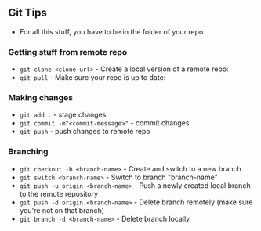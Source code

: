 ## Git Tips
- For all this stuff, you have to be in the folder of your repo

### Getting stuff from remote repo
- `git clone <clone-url>` - Create a local version of a remote repo: 
- `git pull` - Make sure your repo is up to date: 

### Making changes
- `git add .` - stage changes
- `git commit -m"<commit-message>"` - commit changes
- `git push` - push changes to remote repo

### Branching
- `git checkout -b <branch-name>` - Create and switch to a new branch 
- `git switch <branch-name>` - Switch to branch "branch-name"
- `git push -u origin <branch-name>` - Push a newly created local branch to the remote repository
- `git push -d origin <branch-name>` - Delete branch remotely (make sure you're not on that branch)
- `git branch -d <branch-name>` - Delete branch locally


